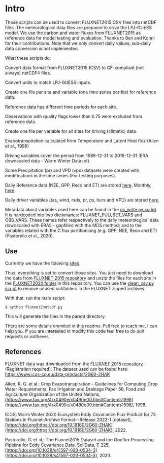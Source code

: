 # Intro

These scripts can be used to convert FLUXNET2015 CSV files into netCDF files. The meteorological data files are prepared to drive the LPJ-GUESS model. We use the carbon and water fluxes from FLUXNET2015 as reference data for model testing and evaluation. Thanks to Ben and Konni for their contributions. Note that we only convert daily values; sub-daily data conversion is not implemented.

What these scripts do:

Convert data format from FLUXNET2015 (CSV) to CF-compliant (not always) netCDF4 files.

Convert units to match LPJ-GUESS inputs.

Create one file per site and variable (one time series per file) for reference data.

Reference data has different time periods for each site.

Observations with quality flags lower than 0.75 were excluded from reference data.

Create one file per variable for all sites for driving (climatic) data.

Evapotranspiration calculated from Temperature and Latent Heat flux (Allen et al., 1998)

Driving variables cover the period from 1989-12-31 to 2019-12-31 (ERA downscaled data - Warm Winter Dataset).

Some Precipitation (pr) and VPD (vpd) datasets were created with modifications in the time series (For testing purposes).

Daily Reference data (NEE, GPP, Reco and ET) are stored [here](./ref/). Monthly, [here](./ref_mon/).

Daily driver variables (tas, wind, rsds, pr, ps, hurs and VPD) are stored [here](./driver/).

Metadata about variables used here can be found in the [nc_write.py script](./nc_write.py). It is hardcoded into two dictionaries: FLUXNET_FULLSET_VARS and OBS_VARS. These names refer respectively to the daily meteorological data downscaled with ERA5 - gapfilled with the MDS method; and to the variables related with the C flux partitioniong (e.g. GPP, NEE, Reco and ET) (Pastorello et al., 2020).

## Use

Currently we have the folowing [sites](./driver/FLUXNET2015.grd)

Thus, everything is set to convert those sites. You just need to download the data from [FLUXNET 2015 repository](https://fluxnet.org/login/?redirect_to=/data/download-data/) and unzip the files for each site in the [FLUXNET2020 folder](./FLUXNET2020/) in this repository. You can use the [clean_csv.py script](./clean_csvs.py) to remove unused subfolders in the FLUXNET zipped archives.

With that, run the main script:

``$ python fluxnet2netcdf.py``

This will generate the files in the parent directory.

There are some details ommited in this readme. Fell free to reach me, I can help you. If you are interested in modify this code feel free to do pull requests or wathever.

## References

FLUXNET data was downloaded from the [FLUXNET 2015 repository](https://fluxnet.org/login/?redirect_to=/data/download-data/) (Registration required). The dataset used can be found here: <https://www.icos-cp.eu/data-products/2G60-ZHAK>

Allen, R. G. et al.: Crop Evapotranspiration - Guidelines for Computing Crop Water Requirements, Fao Irrigation and Drainage Paper 56, Food and Agriculture Organization of the United Nations, [https://www.fao.org/4/x0490e/x0490e00.htm#Contents1998](https://www.fao.org/4/x0490e/x0490e00.htm#Contents1998), 1998.

ICOS: Warm Winter 2020 Ecosystem Eddy Covariance Flux Product for 73 Stations in Fluxnet-Archive Format—Release 2022-1 [dataset], [https://doi.org/https://doi.org/10.18160/2G60-ZHAK](https://doi.org/https://doi.org/10.18160/2G60-ZHAK), 2022.

Pastorello, G. et al.: The Fluxnet2015 Dataset and the Oneflux Processing Pipeline for Eddy Covariance Data, Sci Data, 7, 225, [https://doi.org/10.1038/s41597-020-0534-3](https://doi.org/10.1038/s41597-020-0534-3), 2020.

